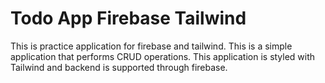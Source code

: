 # Todo App Firebase Tailwind
 This is practice application for firebase and tailwind. This is a simple application that performs CRUD operations. This application is styled with Tailwind and backend is supported through firebase.
 
